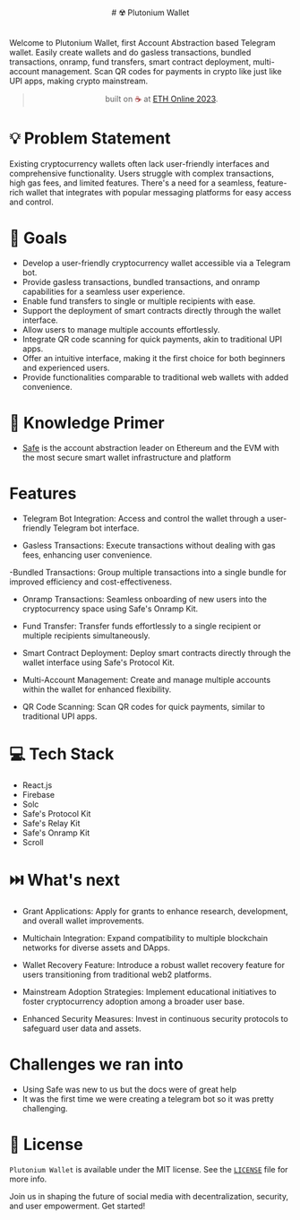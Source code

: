 <p align="center">
# ☢️ Plutonium Wallet
</p>
<br>
Welcome to Plutonium Wallet, first Account Abstraction based Telegram wallet. Easily create wallets and do gasless transactions, bundled transactions, onramp, fund transfers, smart contract deployment, multi-account management. Scan QR codes for payments in crypto like just like UPI apps, making crypto mainstream.
</b>
</p>
<blockquote align="center">built on <span style="color: #8b0000;">☕</span> at <a href="https://ethglobal.com/events/ethonline2023">ETH Online 2023</a>.</blockquote>

# 💡  Problem Statement

Existing cryptocurrency wallets often lack user-friendly interfaces and comprehensive functionality. Users struggle with complex transactions, high gas fees, and limited features. There's a need for a seamless, feature-rich wallet that integrates with popular messaging platforms for easy access and control.

# 💪 Goals

- Develop a user-friendly cryptocurrency wallet accessible via a Telegram bot.
- Provide gasless transactions, bundled transactions, and onramp capabilities for a seamless user experience.
- Enable fund transfers to single or multiple recipients with ease.
- Support the deployment of smart contracts directly through the wallet interface.
- Allow users to manage multiple accounts effortlessly.
- Integrate QR code scanning for quick payments, akin to traditional UPI apps.
- Offer an intuitive interface, making it the first choice for both beginners and experienced users.
- Provide functionalities comparable to traditional web wallets with added convenience.

# 🧠 Knowledge Primer

- [Safe](https://safe.global/) is the account abstraction leader on Ethereum and the EVM with the most secure smart wallet infrastructure and platform

# Features
- Telegram Bot Integration:
Access and control the wallet through a user-friendly Telegram bot interface.

- Gasless Transactions:
Execute transactions without dealing with gas fees, enhancing user convenience.

-Bundled Transactions:
Group multiple transactions into a single bundle for improved efficiency and cost-effectiveness.

- Onramp Transactions:
Seamless onboarding of new users into the cryptocurrency space using Safe's Onramp Kit.

- Fund Transfer:
Transfer funds effortlessly to a single recipient or multiple recipients simultaneously.

- Smart Contract Deployment:
Deploy smart contracts directly through the wallet interface using Safe's Protocol Kit.


- Multi-Account Management:
Create and manage multiple accounts within the wallet for enhanced flexibility.

- QR Code Scanning:
Scan QR codes for quick payments, similar to traditional UPI apps.


# 💻 Tech Stack

- React.js
- Firebase
- Solc
- Safe's Protocol Kit
- Safe's Relay Kit
- Safe's Onramp Kit
- Scroll

# ⏭️ What's next

- Grant Applications:
Apply for grants to enhance research, development, and overall wallet improvements.

- Multichain Integration:
Expand compatibility to multiple blockchain networks for diverse assets and DApps.

- Wallet Recovery Feature:
Introduce a robust wallet recovery feature for users transitioning from traditional web2 platforms.

- Mainstream Adoption Strategies:
Implement educational initiatives to foster cryptocurrency adoption among a broader user base.

- Enhanced Security Measures:
Invest in continuous security protocols to safeguard user data and assets.

#   Challenges we ran into

- Using Safe was new to us but the docs were of great help
- It was the first time we were creating a telegram bot so it was pretty challenging.


# 📜 License

`Plutonium Wallet` is available under the MIT license. See the [`LICENSE`](https://opensource.org/license/mit/) file for more info.

Join us in shaping the future of social media with decentralization, security, and user empowerment. Get started!
